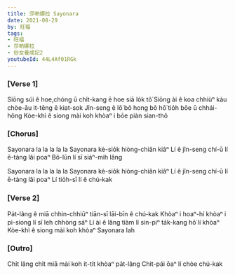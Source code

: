 ```yaml
---
title: 莎喲娜拉 Sayonara
date: 2021-08-29
by: 旺福
tags:
- 旺福
- 莎喲娜拉
- 俗女養成記2
youtubeId: 44L4Af01RGk
---
```


### [Verse 1]

Siōng súi ê hoe,chóng ū chi̍t-kang ē hoe siā lo̍k tô͘
Siōng ài ê koa chhiùⁿ kàu chòe-āu it-tēng ē kiat-sok
Jîn-seng ê lō͘ bô hong bô hō͘ tio̍h bōe ū chhái-hông
Kòe-khì ê siong mài koh khòaⁿ i bōe piàn sian-thô

### [Chorus]

Sayonara la la la la la
Sayonara kè-sio̍k hiòng-chiân kiâⁿ
Lí ê jîn-seng chí-ū lí ē-tàng lâi poaⁿ
Bô-lūn lí sī siáⁿ-mih lâng

Sayonara la la la la la
Sayonara
kè-sio̍k hiòng-chiân kiâⁿ
Lí ê jîn-seng chí-ū lí ē-tàng lâi poaⁿ
Lí tio̍h-sī lí ê chú-kak

### [Verse 2]

Pa̍t-lâng ê miā chhin-chhiūⁿ tiān-sī lāi-bīn ê chú-kak
Khòaⁿ i hoaⁿ-hí khòaⁿ i pi-siong lí sī leh chhòng sáⁿ
Lí ài ê lâng tiàm lí sin-piⁿ ta̍k-kang hō͘ lí khòaⁿ
Kòe-khì ê siong mài koh khòaⁿ
Sayonara lah

### [Outro]

Chi̍t lâng chi̍t miā mài koh it-ti̍t khòaⁿ pa̍t-lâng
Chit-pái ōaⁿ lí chòe chú-kak
